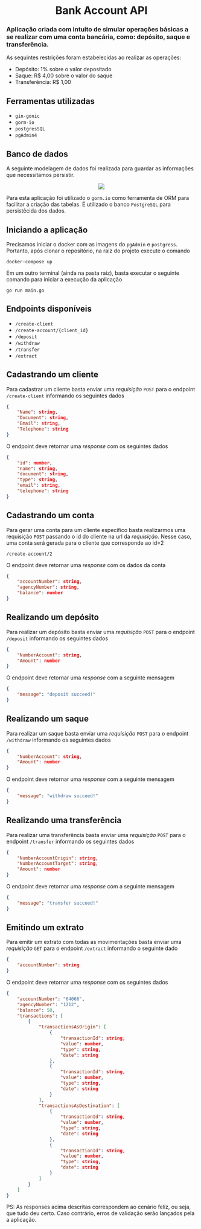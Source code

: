 <h1 align="center">Bank Account API</h1>  

### Aplicação criada com intuito de simular operações básicas a se realizar com uma conta bancária, como: depósito, saque e transferência.

As sequintes restrições foram estabelecidas ao realizar as operações:

- Depósito: 1% sobre o valor depositado 
- Saque: R$ 4,00 sobre o valor do saque 
- Transferência: R$ 1,00 

## Ferramentas utilizadas
- `gin-gonic`
- `gorm-io`
- `postgresSQL`
- `pgAdmin4`
          
## Banco de dados
A seguinte modelagem de dados foi realizada para guardar as informações que necessitamos persistir.
<p align="center">
   <img src="https://user-images.githubusercontent.com/78328120/171493575-cb6d0e6b-c03a-42af-be43-655f8229d21b.png">  
</p>

Para esta aplicação foi utilizado o `gorm.io` como ferramenta de ORM para facilitar a criação das tabelas. É utilizado o banco `PostgreSQL` para persistêcida dos dados.

## Iniciando a aplicação

Precisamos iniciar o docker com as imagens do `pgAdmin` e `postgress`. Portanto, após clonar o repositório, na raiz do projeto execute o comando

```shell
docker-compose up
```
Em um outro terminal (ainda na pasta raiz), basta executar o seguinte comando para iniciar a execução da aplicação
```shell
go run main.go
```

## Endpoints disponíveis
- `/create-client`
- `/create-account/{client_id}`
- `/deposit`
- `/withdraw`
- `/transfer`
- `/extract`

## Cadastrando um cliente
Para cadastrar um cliente basta enviar uma *requisição* `POST` para o endpoint `/create-client` informando os seguintes dados
```json
{
	"Name": string, 
	"Document": string,
	"Email": string,    
	"Telephone": string
}
```
O endpoint deve retornar uma *response* com os seguintes dados
```json
{
	"id": number,
	"name": string,
	"document": string,
	"type": string,
	"email": string,
	"telephone": string
}
```
## Cadastrando um conta
Para gerar uma conta para um cliente específico basta realizarmos uma requisição `POST` passando o id do cliente na url da *requisição*. Nesse caso, uma conta será gerada para o cliente que corresponde ao id=2
```url
/create-account/2
```
O endpoint deve retornar uma *response* com os dados da conta
```json
{
	"accountNumber": string,
	"agencyNumber": string,
	"balance": number
}
```
## Realizando um depósito
Para realizar um depósito basta enviar uma *requisição* `POST` para o endpoint `/deposit` informando os seguintes dados
```json
{
	"NumberAccount": string,
	"Amount": number
}
```
O endpoint deve retornar uma *response* com a seguinte mensagem
```json
{
	"message": "deposit succeed!"
}
```
## Realizando um saque
Para realizar um saque basta enviar uma *requisição* `POST` para o endpoint `/withdraw` informando os seguintes dados
```json
{
	"NumberAccount": string,
	"Amount": number
}
```
O endpoint deve retornar uma *response* com a seguinte mensagem
```json
{
	"message": "withdraw succeed!"
}
```
## Realizando uma transferência
Para realizar uma transferência basta enviar uma *requisição* `POST` para o endpoint `/transfer` informando os seguintes dados
```json
{
	"NumberAccountOrigin": string,
	"NumberAccountTarget": string,
	"Amount": number
}
```
O endpoint deve retornar uma *response* com a seguinte mensagem
```json
{
	"message": "transfer succeed!"
}
```
## Emitindo um extrato
Para emitir um extrato com todas as movimentações basta enviar uma *requisição* `GET` para o endpoint `/extract` informando o seguinte dado
```json
{
	"accountNumber": string
}
```
O endpoint deve retornar uma *response* com os seguintes dados 
```json
{
	"accountNumber": "64066",
	"agencyNumber": "1212",
	"balance": 50,
	"transactions": [
		{
			"transactionsAsOrigin": [
				{
					"transactionId": string,
					"value": number,
					"type": string,
					"date": string
				},
				{
					"transactionId": string,
					"value": number,
					"type": string,
					"date": string
				}
			],
			"transactionsAsDestination": [
				{
					"transactionId": string,
					"value": number,
					"type": string,
					"date": string
				},
				{
					"transactionId": string,
					"value": number,
					"type": string,
					"date": string
				}
			]
		}
	]
}
```

PS: As responses acima descritas correspondem ao cenário feliz, ou seja, que tudo deu certo. Caso contrário, erros de validação serão lançados pela a aplicação.
